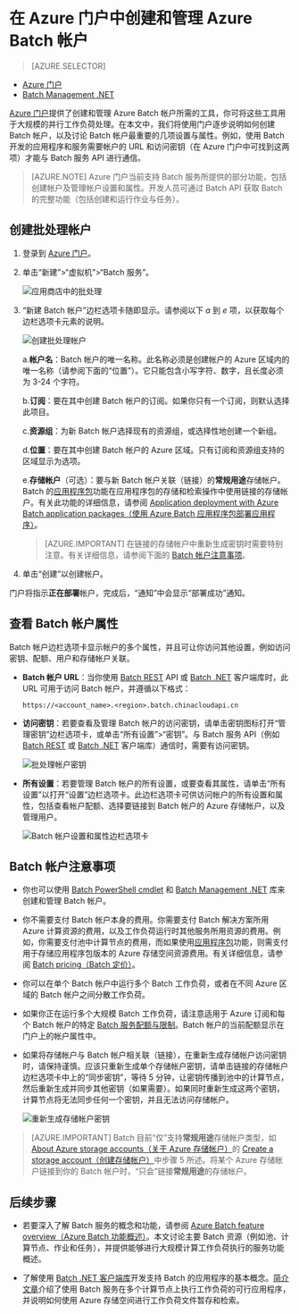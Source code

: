 <properties
	pageTitle="创建 Azure Batch 帐户 | Azure"
	description="了解如何在 Azure 门户中创建 Azure Batch 帐户，以便在云中运行大规模并行工作负荷"
	services="batch"
	documentationCenter=""
	authors="mmacy"
	manager="timlt"
	editor=""/>

<tags
	ms.service="batch"
	ms.date="06/01/2016"
	wacn.date="08/05/2016"/>



# 在 Azure 门户中创建和管理 Azure Batch 帐户

> [AZURE.SELECTOR]
- [Azure 门户](/documentation/articles/batch-account-create-portal/)
- [Batch Management .NET](/documentation/articles/batch-management-dotnet/)

[Azure 门户][azure_portal]提供了创建和管理 Azure Batch 帐户所需的工具，你可将这些工具用于大规模的并行工作负荷处理。在本文中，我们将使用门户逐步说明如何创建 Batch 帐户，以及讨论 Batch 帐户最重要的几项设置与属性。例如，使用 Batch 开发的应用程序和服务需要帐户的 URL 和访问密钥（在 Azure 门户中可找到这两项）才能与 Batch 服务 API 进行通信。

>[AZURE.NOTE] Azure 门户当前支持 Batch 服务所提供的部分功能，包括创建帐户及管理帐户设置和属性。开发人员可通过 Batch API 获取 Batch 的完整功能（包括创建和运行作业与任务）。

## 创建批处理帐户

1. 登录到 [Azure 门户][azure_portal]。

2. 单击“新建”>“虚拟机”>“Batch 服务”。

	![应用商店中的批处理][marketplace_portal]

3. “新建 Batch 帐户”边栏选项卡随即显示。请参阅以下 *a* 到 *e* 项，以获取每个边栏选项卡元素的说明。

    ![创建批处理帐户][account_portal]

	a.**帐户名**：Batch 帐户的唯一名称。此名称必须是创建帐户的 Azure 区域内的唯一名称（请参阅下面的“位置”）。它只能包含小写字符、数字，且长度必须为 3-24 个字符。

	b.**订阅**：要在其中创建 Batch 帐户的订阅。如果你只有一个订阅，则默认选择此项目。

	c.**资源组**：为新 Batch 帐户选择现有的资源组，或选择性地创建一个新组。

	d.**位置**：要在其中创建 Batch 帐户的 Azure 区域。只有订阅和资源组支持的区域显示为选项。

    e.**存储帐户**（可选）：要与新 Batch 帐户关联（链接）的**常规用途**存储帐户。Batch 的[应用程序包](/documentation/articles/batch-application-packages/)功能在应用程序包的存储和检索操作中使用链接的存储帐户。有关此功能的详细信息，请参阅 [Application deployment with Azure Batch application packages（使用 Azure Batch 应用程序包部署应用程序）](/documentation/articles/batch-application-packages/)。

     > [AZURE.IMPORTANT] 在链接的存储帐户中重新生成密钥时需要特别注意。有关详细信息，请参阅下面的 [Batch 帐户注意事项](#considerations-for-batch-accounts)。

4. 单击“创建”以创建帐户。

  门户将指示**正在部署**帐户，完成后，“通知”中会显示“部署成功”通知。

## 查看 Batch 帐户属性

Batch 帐户边栏选项卡显示帐户的多个属性，并且可让你访问其他设置，例如访问密钥、配额、用户和存储帐户关联。

* **Batch 帐户 URL**：当你使用 [Batch REST][api_rest] API 或 [Batch .NET][api_net] 客户端库时，此 URL 可用于访问 Batch 帐户，并遵循以下格式：

 	`https://<account_name>.<region>.batch.chinacloudapi.cn`

* **访问密钥**：若要查看及管理 Batch 帐户的访问密钥，请单击密钥图标打开“管理密钥”边栏选项卡，或单击“所有设置”>“密钥”。与 Batch 服务 API（例如 [Batch REST][api_rest] 或 [Batch .NET][api_net] 客户端库）通信时，需要有访问密钥。

    ![批处理帐户密钥][account_keys]

* **所有设置**：若要管理 Batch 帐户的所有设置，或要查看其属性，请单击“所有设置”以打开“设置”边栏选项卡。此边栏选项卡可供访问帐户的所有设置和属性，包括查看帐户配额、选择要链接到 Batch 帐户的 Azure 存储帐户，以及管理用户。

    ![Batch 帐户设置和属性边栏选项卡][5]

## Batch 帐户注意事项

* 你也可以使用 [Batch PowerShell cmdlet](/documentation/articles/batch-powershell-cmdlets-get-started/) 和 [Batch Management .NET](/documentation/articles/batch-management-dotnet/) 库来创建和管理 Batch 帐户。

* 你不需要支付 Batch 帐户本身的费用。你需要支付 Batch 解决方案所用 Azure 计算资源的费用，以及工作负荷运行时其他服务所用资源的费用。例如，你需要支付池中计算节点的费用，而如果使用[应用程序包](/documentation/articles/batch-application-packages)功能，则需支付用于存储应用程序包版本的 Azure 存储空间资源费用。有关详细信息，请参阅 [Batch pricing（Batch 定价）][batch_pricing]。

* 你可以在单个 Batch 帐户中运行多个 Batch 工作负荷，或者在不同 Azure 区域的 Batch 帐户之间分散工作负荷。

* 如果你正在运行多个大规模 Batch 工作负荷，请注意适用于 Azure 订阅和每个 Batch 帐户的特定 [Batch 服务配额与限制](/documentation/articles/batch-quota-limit/)。Batch 帐户的当前配额显示在门户上的帐户属性中。

* 如果将存储帐户与 Batch 帐户相关联（链接），在重新生成存储帐户访问密钥时，请保持谨慎。应该只重新生成单个存储帐户密钥，请单击链接的存储帐户边栏选项卡中上的“同步密钥”，等待 5 分钟，让密钥传播到池中的计算节点，然后重新生成并同步其他密钥（如果需要）。如果同时重新生成这两个密钥，计算节点将无法同步任何一个密钥，并且无法访问存储帐户。

  ![重新生成存储帐户密钥][4]

> [AZURE.IMPORTANT] Batch 目前“仅”支持**常规用途**存储帐户类型，如 [About Azure storage accounts（关于 Azure 存储帐户）](/documentation/articles/storage-create-storage-account)的 [Create a storage account（创建存储帐户）](/documentation/articles/storage-create-storage-account#create-a-storage-account)中步骤 5 所述。将某个 Azure 存储帐户链接到你的 Batch 帐户时，“只会”链接**常规用途**的存储帐户。

## 后续步骤

* 若要深入了解 Batch 服务的概念和功能，请参阅 [Azure Batch feature overview（Azure Batch 功能概述）](/documentation/articles/batch-api-basics/)。本文讨论主要 Batch 资源（例如池、计算节点、作业和任务），并提供能够进行大规模计算工作负荷执行的服务功能概述。

* 了解使用 [Batch .NET 客户端库](/documentation/articles/batch-dotnet-get-started/)开发支持 Batch 的应用程序的基本概念。[简介文章](/documentation/articles/batch-dotnet-get-started/)介绍了使用 Batch 服务在多个计算节点上执行工作负荷的可行应用程序，并说明如何使用 Azure 存储空间进行工作负荷文件暂存和检索。

[api_net]: https://msdn.microsoft.com/library/azure/mt348682.aspx
[api_rest]: https://msdn.microsoft.com/library/azure/Dn820158.aspx

[azure_portal]: https://portal.azure.cn
[batch_pricing]: /pricing/details/batch/

[4]: ./media/batch-account-create-portal/batch_acct_04.png 
[5]: ./media/batch-account-create-portal/batch_acct_05.png 
[marketplace_portal]: ./media/batch-account-create-portal/marketplace_batch.PNG
[account_portal]: ./media/batch-account-create-portal/batch_acct_portal.png
[account_keys]: ./media/batch-account-create-portal/account_keys.PNG

<!---HONumber=Mooncake_0704_2016-->